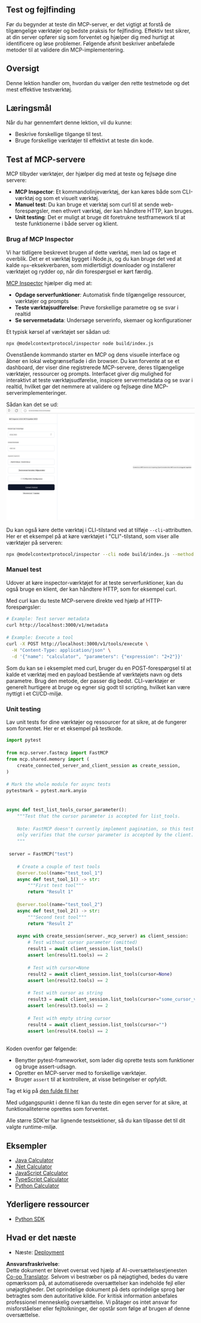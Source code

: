 <!--
CO_OP_TRANSLATOR_METADATA:
{
  "original_hash": "4e34e34e84f013e73c7eaa6d09884756",
  "translation_date": "2025-07-04T17:41:40+00:00",
  "source_file": "03-GettingStarted/08-testing/README.md",
  "language_code": "da"
}
-->
## Test og fejlfinding

Før du begynder at teste din MCP-server, er det vigtigt at forstå de tilgængelige værktøjer og bedste praksis for fejlfinding. Effektiv test sikrer, at din server opfører sig som forventet og hjælper dig med hurtigt at identificere og løse problemer. Følgende afsnit beskriver anbefalede metoder til at validere din MCP-implementering.

## Oversigt

Denne lektion handler om, hvordan du vælger den rette testmetode og det mest effektive testværktøj.

## Læringsmål

Når du har gennemført denne lektion, vil du kunne:

- Beskrive forskellige tilgange til test.
- Bruge forskellige værktøjer til effektivt at teste din kode.

## Test af MCP-servere

MCP tilbyder værktøjer, der hjælper dig med at teste og fejlsøge dine servere:

- **MCP Inspector**: Et kommandolinjeværktøj, der kan køres både som CLI-værktøj og som et visuelt værktøj.
- **Manuel test**: Du kan bruge et værktøj som curl til at sende web-forespørgsler, men ethvert værktøj, der kan håndtere HTTP, kan bruges.
- **Unit testing**: Det er muligt at bruge dit foretrukne testframework til at teste funktionerne i både server og klient.

### Brug af MCP Inspector

Vi har tidligere beskrevet brugen af dette værktøj, men lad os tage et overblik. Det er et værktøj bygget i Node.js, og du kan bruge det ved at kalde `npx`-eksekverbaren, som midlertidigt downloader og installerer værktøjet og rydder op, når din forespørgsel er kørt færdig.

[MCP Inspector](https://github.com/modelcontextprotocol/inspector) hjælper dig med at:

- **Opdage serverfunktioner**: Automatisk finde tilgængelige ressourcer, værktøjer og prompts
- **Teste værktøjsudførelse**: Prøve forskellige parametre og se svar i realtid
- **Se servermetadata**: Undersøge serverinfo, skemaer og konfigurationer

Et typisk kørsel af værktøjet ser sådan ud:

```bash
npx @modelcontextprotocol/inspector node build/index.js
```

Ovenstående kommando starter en MCP og dens visuelle interface og åbner en lokal webgrænseflade i din browser. Du kan forvente at se et dashboard, der viser dine registrerede MCP-servere, deres tilgængelige værktøjer, ressourcer og prompts. Interfacet giver dig mulighed for interaktivt at teste værktøjsudførelse, inspicere servermetadata og se svar i realtid, hvilket gør det nemmere at validere og fejlsøge dine MCP-serverimplementeringer.

Sådan kan det se ud: ![Inspector](../../../../translated_images/connect.141db0b2bd05f096fb1dd91273771fd8b2469d6507656c3b0c9df4b3c5473929.da.png)

Du kan også køre dette værktøj i CLI-tilstand ved at tilføje `--cli`-attributten. Her er et eksempel på at køre værktøjet i "CLI"-tilstand, som viser alle værktøjer på serveren:

```sh
npx @modelcontextprotocol/inspector --cli node build/index.js --method tools/list
```

### Manuel test

Udover at køre inspector-værktøjet for at teste serverfunktioner, kan du også bruge en klient, der kan håndtere HTTP, som for eksempel curl.

Med curl kan du teste MCP-servere direkte ved hjælp af HTTP-forespørgsler:

```bash
# Example: Test server metadata
curl http://localhost:3000/v1/metadata

# Example: Execute a tool
curl -X POST http://localhost:3000/v1/tools/execute \
  -H "Content-Type: application/json" \
  -d '{"name": "calculator", "parameters": {"expression": "2+2"}}'
```

Som du kan se i eksemplet med curl, bruger du en POST-forespørgsel til at kalde et værktøj med en payload bestående af værktøjets navn og dets parametre. Brug den metode, der passer dig bedst. CLI-værktøjer er generelt hurtigere at bruge og egner sig godt til scripting, hvilket kan være nyttigt i et CI/CD-miljø.

### Unit testing

Lav unit tests for dine værktøjer og ressourcer for at sikre, at de fungerer som forventet. Her er et eksempel på testkode.

```python
import pytest

from mcp.server.fastmcp import FastMCP
from mcp.shared.memory import (
    create_connected_server_and_client_session as create_session,
)

# Mark the whole module for async tests
pytestmark = pytest.mark.anyio


async def test_list_tools_cursor_parameter():
    """Test that the cursor parameter is accepted for list_tools.

    Note: FastMCP doesn't currently implement pagination, so this test
    only verifies that the cursor parameter is accepted by the client.
    """

 server = FastMCP("test")

    # Create a couple of test tools
    @server.tool(name="test_tool_1")
    async def test_tool_1() -> str:
        """First test tool"""
        return "Result 1"

    @server.tool(name="test_tool_2")
    async def test_tool_2() -> str:
        """Second test tool"""
        return "Result 2"

    async with create_session(server._mcp_server) as client_session:
        # Test without cursor parameter (omitted)
        result1 = await client_session.list_tools()
        assert len(result1.tools) == 2

        # Test with cursor=None
        result2 = await client_session.list_tools(cursor=None)
        assert len(result2.tools) == 2

        # Test with cursor as string
        result3 = await client_session.list_tools(cursor="some_cursor_value")
        assert len(result3.tools) == 2

        # Test with empty string cursor
        result4 = await client_session.list_tools(cursor="")
        assert len(result4.tools) == 2
    
```

Koden ovenfor gør følgende:

- Benytter pytest-frameworket, som lader dig oprette tests som funktioner og bruge assert-udsagn.
- Opretter en MCP-server med to forskellige værktøjer.
- Bruger `assert` til at kontrollere, at visse betingelser er opfyldt.

Tag et kig på [den fulde fil her](https://github.com/modelcontextprotocol/python-sdk/blob/main/tests/client/test_list_methods_cursor.py)

Med udgangspunkt i denne fil kan du teste din egen server for at sikre, at funktionaliteterne oprettes som forventet.

Alle større SDK’er har lignende testsektioner, så du kan tilpasse det til dit valgte runtime-miljø.

## Eksempler

- [Java Calculator](../samples/java/calculator/README.md)
- [.Net Calculator](../../../../03-GettingStarted/samples/csharp)
- [JavaScript Calculator](../samples/javascript/README.md)
- [TypeScript Calculator](../samples/typescript/README.md)
- [Python Calculator](../../../../03-GettingStarted/samples/python)

## Yderligere ressourcer

- [Python SDK](https://github.com/modelcontextprotocol/python-sdk)

## Hvad er det næste

- Næste: [Deployment](../09-deployment/README.md)

**Ansvarsfraskrivelse**:  
Dette dokument er blevet oversat ved hjælp af AI-oversættelsestjenesten [Co-op Translator](https://github.com/Azure/co-op-translator). Selvom vi bestræber os på nøjagtighed, bedes du være opmærksom på, at automatiserede oversættelser kan indeholde fejl eller unøjagtigheder. Det oprindelige dokument på dets oprindelige sprog bør betragtes som den autoritative kilde. For kritisk information anbefales professionel menneskelig oversættelse. Vi påtager os intet ansvar for misforståelser eller fejltolkninger, der opstår som følge af brugen af denne oversættelse.